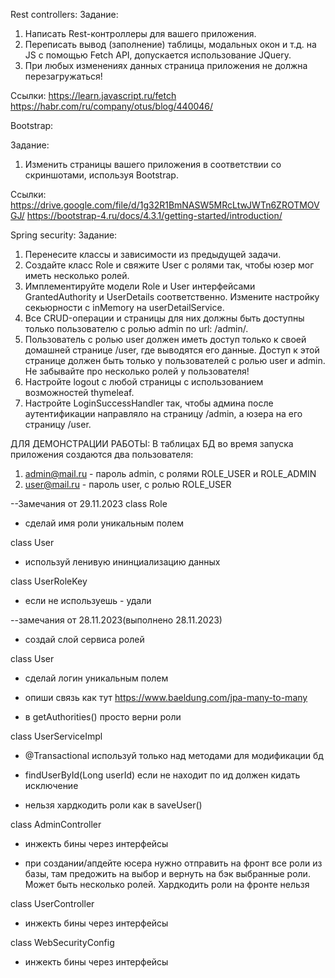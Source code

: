 Rest controllers:
Задание:
1. Написать Rest-контроллеры для вашего приложения.
2. Переписать вывод (заполнение) таблицы, модальных окон и т.д. на JS c помощью Fetch API, допускается использование JQuery.
3. При любых изменениях данных страница приложения не должна перезагружаться!

Ссылки:
https://learn.javascript.ru/fetch
https://habr.com/ru/company/otus/blog/440046/

Bootstrap:

Задание:
1. Изменить страницы вашего приложения в соответствии со скриншотами, используя Bootstrap.

Ссылки: https://drive.google.com/file/d/1g32R1BmNASW5MRcLtwJWTn6ZROTMOVGJ/
https://bootstrap-4.ru/docs/4.3.1/getting-started/introduction/

Spring security:
Задание:
1. Перенесите классы и зависимости из предыдущей задачи.
2. Создайте класс Role и свяжите User с ролями так, чтобы юзер мог иметь несколько ролей.
3. Имплементируйте модели Role и User интерфейсами GrantedAuthority и UserDetails соответственно. Измените настройку секьюрности с inMemory на userDetailService.
4. Все CRUD-операции и страницы для них должны быть доступны только пользователю с ролью admin по url: /admin/.
5. Пользователь с ролью user должен иметь доступ только к своей домашней странице /user, где выводятся его данные. Доступ к этой странице должен быть только у пользователей с ролью user и admin. Не забывайте про несколько ролей у пользователя!
6. Настройте logout с любой страницы с использованием возможностей thymeleaf.
7. Настройте LoginSuccessHandler так, чтобы админа после аутентификации направляло на страницу /admin, а юзера на его страницу /user.

ДЛЯ ДЕМОНСТРАЦИИ РАБОТЫ:
В таблицах БД во время запуска приложения создаются два пользователя:
1) admin@mail.ru - пароль admin, с ролями ROLE_USER и ROLE_ADMIN
2) user@mail.ru - пароль user, с ролью ROLE_USER

--Замечания от 29.11.2023
class Role

- сделай имя роли уникальным полем

class User

- используй ленивую ининциализацию данных

class UserRoleKey

- если не используешь - удали


--замечания от 28.11.2023(выполнено 28.11.2023)
- создай слой сервиса ролей

class User

- сделай логин уникальным полем

- опиши связь как тут https://www.baeldung.com/jpa-many-to-many

- в getAuthorities() просто верни роли

class UserServiceImpl

- @Transactional используй только над методами для модификации бд

- findUserById(Long userId) если не находит по ид должен кидать исключение

- нельзя хардкодить роли как в saveUser()

class AdminController

- инжекть бины через интерфейсы

- при создании/апдейте юсера нужно отправить на фронт все роли из базы, там предожить на выбор и вернуть на бэк выбранные роли. Может быть несколько ролей. Хардкодить роли на фронте нельзя

class UserController

- инжекть бины через интерфейсы

class WebSecurityConfig

- инжекть бины через интерфейсы


